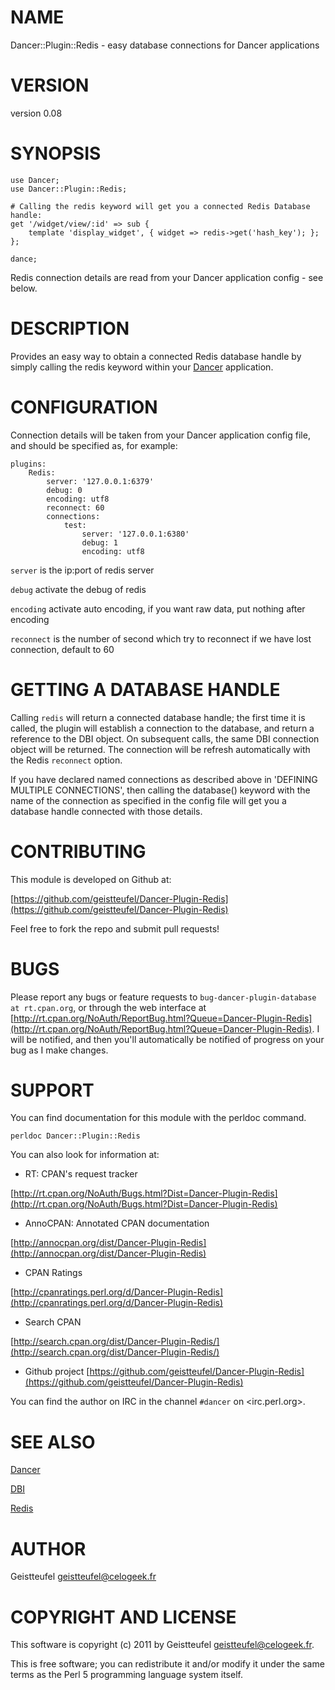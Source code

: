 # NAME

Dancer::Plugin::Redis - easy database connections for Dancer applications

# VERSION

version 0.08

# SYNOPSIS

    use Dancer;
    use Dancer::Plugin::Redis;

    # Calling the redis keyword will get you a connected Redis Database handle:
    get '/widget/view/:id' => sub {
        template 'display_widget', { widget => redis->get('hash_key'); };
    };

    dance;

Redis connection details are read from your Dancer application config - see
below.

# DESCRIPTION

Provides an easy way to obtain a connected Redis database handle by simply calling
the redis keyword within your [Dancer](http://search.cpan.org/perldoc?Dancer) application.

# CONFIGURATION

Connection details will be taken from your Dancer application config file, and
should be specified as, for example: 

    plugins:
        Redis:
            server: '127.0.0.1:6379'
            debug: 0
            encoding: utf8
            reconnect: 60
            connections:
                test:
                    server: '127.0.0.1:6380'
                    debug: 1
                    encoding: utf8

`server` is the ip:port of redis server

`debug` activate the debug of redis

`encoding` activate auto encoding, if you want raw data, put nothing after encoding

`reconnect` is the number of second which try to reconnect if we have lost connection, default to 60

# GETTING A DATABASE HANDLE

Calling `redis` will return a connected database handle; the first time it is
called, the plugin will establish a connection to the database, and return a
reference to the DBI object.  On subsequent calls, the same DBI connection
object will be returned. The connection will be refresh automatically with the Redis `reconnect` option.

If you have declared named connections as described above in 'DEFINING MULTIPLE
CONNECTIONS', then calling the database() keyword with the name of the
connection as specified in the config file will get you a database handle
connected with those details.

# CONTRIBUTING

This module is developed on Github at:

[https://github.com/geistteufel/Dancer-Plugin-Redis](https://github.com/geistteufel/Dancer-Plugin-Redis)

Feel free to fork the repo and submit pull requests!

# BUGS

Please report any bugs or feature requests to `bug-dancer-plugin-database at rt.cpan.org`, or through
the web interface at [http://rt.cpan.org/NoAuth/ReportBug.html?Queue=Dancer-Plugin-Redis](http://rt.cpan.org/NoAuth/ReportBug.html?Queue=Dancer-Plugin-Redis).  I will be notified, and then you'll
automatically be notified of progress on your bug as I make changes.

# SUPPORT

You can find documentation for this module with the perldoc command.

    perldoc Dancer::Plugin::Redis

You can also look for information at:

- RT: CPAN's request tracker

[http://rt.cpan.org/NoAuth/Bugs.html?Dist=Dancer-Plugin-Redis](http://rt.cpan.org/NoAuth/Bugs.html?Dist=Dancer-Plugin-Redis)

- AnnoCPAN: Annotated CPAN documentation

[http://annocpan.org/dist/Dancer-Plugin-Redis](http://annocpan.org/dist/Dancer-Plugin-Redis)

- CPAN Ratings

[http://cpanratings.perl.org/d/Dancer-Plugin-Redis](http://cpanratings.perl.org/d/Dancer-Plugin-Redis)

- Search CPAN

[http://search.cpan.org/dist/Dancer-Plugin-Redis/](http://search.cpan.org/dist/Dancer-Plugin-Redis/)

- Github project
[https://github.com/geistteufel/Dancer-Plugin-Redis](https://github.com/geistteufel/Dancer-Plugin-Redis)

You can find the author on IRC in the channel `#dancer` on <irc.perl.org>.

# SEE ALSO

[Dancer](http://search.cpan.org/perldoc?Dancer)

[DBI](http://search.cpan.org/perldoc?DBI)

[Redis](http://search.cpan.org/perldoc?Redis)

# AUTHOR

Geistteufel <geistteufel@celogeek.fr>

# COPYRIGHT AND LICENSE

This software is copyright (c) 2011 by Geistteufel <geistteufel@celogeek.fr>.

This is free software; you can redistribute it and/or modify it under
the same terms as the Perl 5 programming language system itself.
